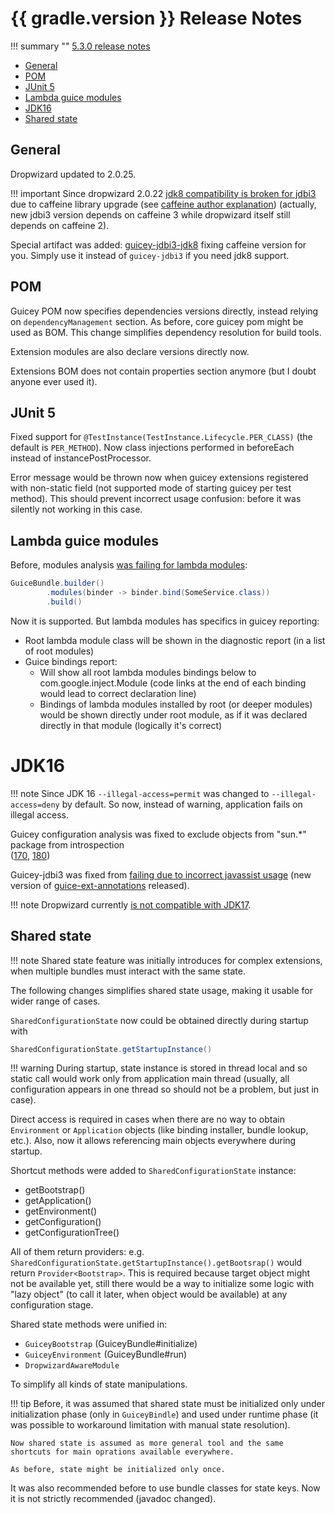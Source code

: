 # {{ gradle.version }} Release Notes

!!! summary ""
    [5.3.0 release notes](http://xvik.github.io/dropwizard-guicey/5.3.0/about/release-notes/)


* [General](#general)
* [POM](#pom)
* [JUnit 5](#junit-5) 
* [Lambda guice modules](#lambda-guice-modules)
* [JDK16](#jdk16)
* [Shared state](#shared-state)

## General

Dropwizard updated to 2.0.25.

!!! important
    Since dropwizard 2.0.22 [jdk8 compatibility is broken for jdbi3](https://github.com/dropwizard/dropwizard/releases/tag/v2.0.22)
    due to caffeine library upgrade (see [caffeine author explanation](https://github.com/jdbi/jdbi/issues/1853#issuecomment-819101724))
    (actually, new jdbi3 version depends on caffeine 3 while dropwizard itself still depends on caffeine 2).

Special artifact was added: [guicey-jdbi3-jdk8](https://github.com/xvik/dropwizard-guicey-ext/tree/master/guicey-jdbi3-jdk8) fixing caffeine version for you.
Simply use it instead of `guicey-jdbi3` if you need jdk8 support.

## POM

Guicey POM now specifies dependencies versions directly, instead relying on `dependencyManagement` section.
As before, core guicey pom might be used as BOM. This change simplifies dependency resolution for build tools.

Extension modules are also declare versions directly now.

Extensions BOM does not contain properties section anymore (but I doubt anyone ever used it).

## JUnit 5

Fixed support for `@TestInstance(TestInstance.Lifecycle.PER_CLASS)` (the default is `PER_METHOD`).
Now class injections performed in beforeEach instead of instancePostProcessor.

Error message would be thrown now when guicey extensions registered with non-static field (not supported mode of 
starting guicey per test method).
This should prevent incorrect usage confusion: before it was silently not working in this case.  

## Lambda guice modules

Before, modules analysis [was failing for lambda modules](https://github.com/xvik/dropwizard-guicey/issues/160):

```java
GuiceBundle.builder()
        .modules(binder -> binder.bind(SomeService.class))
        .build()
```

Now it is supported. But lambda modules has specifics in guicey reporting:

- Root lambda module class will be shown in the diagnostic report (in a list of root modules)
- Guice bindings report:
    * Will show all root lambda modules bindings below to com.google.inject.Module
      (code links at the end of each binding would lead to correct declaration line)
    * Bindings of lambda modules installed by root (or deeper modules) would be shown
      directly under root module, as if it was declared directly in that module (logically it's correct)

# JDK16

!!! note
    Since JDK 16 `--illegal-access=permit` was changed to `--illegal-access=deny` by default.
    So now, instead of warning, application fails on illegal access.

Guicey configuration analysis was fixed to exclude objects from "sun.*" package from introspection  
([170](https://github.com/xvik/dropwizard-guicey/issues/170), [180](https://github.com/xvik/dropwizard-guicey/issues/180))

Guicey-jdbi3 was fixed from [failing due to incorrect javassist usage](https://github.com/xvik/dropwizard-guicey/issues/178)
(new version of [guice-ext-annotations](https://github.com/xvik/guice-ext-annotations/releases/tag/1.4.0) released).

!!! note 
    Dropwizard currently [is not compatible with JDK17](https://github.com/dropwizard/dropwizard/issues/4347).

## Shared state

!!! note
    Shared state feature was initially introduces for complex extensions, when multiple bundles must 
    interact with the same state.

The following changes simplifies shared state usage, making it usable for wider range of cases.

`SharedConfigurationState` now could be obtained directly during startup with

```java
SharedConfigurationState.getStartupInstance() 
```

!!! warning
    During startup, state instance is stored in thread local and so static call would work only from
    application main thread (usually, all configuration appears in one thread so should not be a problem, 
    but just in case).

Direct access is required in cases when there are no way to obtain `Environment` or `Application` objects
(like binding installer, bundle lookup, etc.). Also, now it allows referencing 
main objects everywhere during startup.

Shortcut methods were added to `SharedConfigurationState` instance:

- getBootstrap()
- getApplication()
- getEnvironment()
- getConfiguration()
- getConfigurationTree()

All of them return providers: e.g. `SharedConfigurationState.getStartupInstance().getBootsrap()`
would return `Provider<Bootstrap>`. This is required because target object 
might not be available yet, still there would be a way to initialize some logic with "lazy object" 
(to call it later, when object would be available) at any configuration stage.

Shared state methods were unified in:

- `GuiceyBootstrap` (GuiceyBundle#initialize)
- `GuiceyEnvironment` (GuiceyBundle#run)
- `DropwizardAwareModule`

To simplify all kinds of state manipulations.

!!! tip
    Before, it was assumed that shared state must be initialized only under 
    initialization phase (only in `GuiceyBindle`) and used under runtime phase 
    (it was possible to workaround limitation with manual state resolution).
    
    Now shared state is assumed as more general tool and the same 
    shortcuts for main oprations available everywhere.

    As before, state might be initialized only once.

It was also recommended before to use bundle classes for state keys.
Now it is not strictly recommended (javadoc changed).
